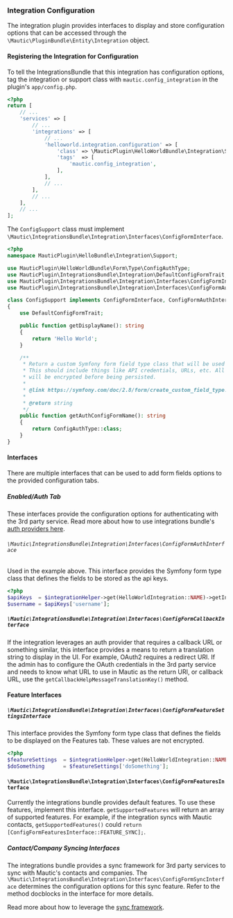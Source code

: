 ### Integration Configuration
The integration plugin provides interfaces to display and store configuration options that can be accessed through the `\Mautic\PluginBundle\Entity\Integration` object. 

#### Registering the Integration for Configuration
To tell the IntegrationsBundle that this integration has configuration options, tag the integration or support class with `mautic.config_integration` in the plugin's `app/config.php`.

```php
<?php
return [
    // ...
    'services' => [
        // ...
        'integrations' => [
            // ...
            'helloworld.integration.configuration' => [
                'class' => \MauticPlugin\HelloWorldBundle\Integration\Support\ConfigSupport::class,
                'tags'  => [
                    'mautic.config_integration',
                ],
            ],
            // ...
        ],
        // ...
    ],
    // ...
];
```

The `ConfigSupport` class must implement `\Mautic\IntegrationsBundle\Integration\Interfaces\ConfigFormInterface`.

```php
<?php
namespace MauticPlugin\HelloBundle\Integration\Support;

use MauticPlugin\HelloWorldBundle\Form\Type\ConfigAuthType;
use MauticPlugin\IntegrationsBundle\Integration\DefaultConfigFormTrait;
use MauticPlugin\IntegrationsBundle\Integration\Interfaces\ConfigFormInterface;
use MauticPlugin\IntegrationsBundle\Integration\Interfaces\ConfigFormAuthInterface;

class ConfigSupport implements ConfigFormInterface, ConfigFormAuthInterface
{
    use DefaultConfigFormTrait;

    public function getDisplayName(): string
    {
        return 'Hello World';
    }

    /**
     * Return a custom Symfony form field type class that will be used on the Enabled/Auth tab.
     * This should include things like API credentials, URLs, etc. All values from this form fields
     * will be encrypted before being persisted.
     *
     * @link https://symfony.com/doc/2.8/form/create_custom_field_type.html#defining-the-field-type
     *
     * @return string
     */
    public function getAuthConfigFormName(): string
    {
        return ConfigAuthType::class;
    }
}
```

#### Interfaces
There are multiple interfaces that can be used to add form fields options to the provided configuration tabs. 

##### Enabled/Auth Tab
These interfaces provide the configuration options for authenticating with the 3rd party service. Read more about how to use integrations bundle's [auth providers here](#integration-authentication).

###### `\Mautic\IntegrationsBundle\Integration\Interfaces\ConfigFormAuthInterface`
Used in the example above. This interface provides the Symfony form type class that defines the fields to be stored as the api keys. 

```php
<?php
$apiKeys  = $integrationHelper->get(HelloWorldIntegration::NAME)->getIntegrationConfiguration()->getApiKeys();
$username = $apiKeys['username'];
```

##### `\Mautic\IntegrationsBundle\Integration\Interfaces\ConfigFormCallbackInterface`
If the integration leverages an auth provider that requires a callback URL or something similar, this interface provides a means to return a translation string to display in the UI. For example, OAuth2 requires a redirect URI. If the admin has to configure the OAuth credentials in the 3rd party service and needs to know what URL to use in Mautic as the return URI, or callback URL, use the `getCallbackHelpMessageTranslationKey()` method. 

#### Feature Interfaces

##### `\Mautic\IntegrationsBundle\Integration\Interfaces\ConfigFormFeatureSettingsInterface`
This interface provides the Symfony form type class that defines the fields to be displayed on the Features tab. These values are not encrypted.

```php
<?php
$featureSettings  = $integrationHelper->get(HelloWorldIntegration::NAME)->getIntegrationConfiguration()->getFeatureSettings();
$doSomething      = $featureSettings['doSomething'];
```

#### `\Mautic\IntegrationsBundle\Integration\Interfaces\ConfigFormFeaturesInterface`
Currently the integrations bundle provides default features. To use these features, implement this interface. `getSupportedFeatures` will return an array of supported features. For example, if the integration syncs with Mautic contacts, `getSupportedFeatures()` could `return [ConfigFormFeaturesInterface::FEATURE_SYNC];`.

##### Contact/Company Syncing Interfaces
The integrations bundle provides a sync framework for 3rd party services to sync with Mautic's contacts and companies. The `\Mautic\IntegrationsBundle\Integration\Interfaces\ConfigFormSyncInterface` determines the configuration options for this sync feature. Refer to the method docblocks in the interface for more details. 

Read more about how to leverage the [sync framework](#integration-sync-engine).
